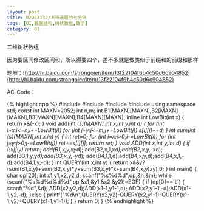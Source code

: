```yaml
---
layout: post
title: BZOJ3132/上帝造题的七分钟
tags: [OI,数据结构,树状数组,数学]
category: OI
---
```


二维树状数组

因为要区间修改区间和，所以得要四个，差不多就是做类似于前缀和的前缀和那样

题解：[http://hi.baidu.com/strongoier/item/13f22104f6b4c50d6c904852](http://hi.baidu.com/strongoier/item/13f22104f6b4c50d6c904852)

AC-Code：

{% highlight cpp %}
#include <iostream>
#include <cstdio>
#include <cstring>
#include <algorithm>
using namespace std;
const int MAXN=2052;
int n,m;
int B1[MAXN][MAXN],B2[MAXN][MAXN],B3[MAXN][MAXN],B4[MAXN][MAXN];
inline int LowBit(int x)
{
    return x&(-x);
}
void add(int (*s)[MAXN],int x,int y,int d)
{
    for (int i=x;i<=n;i+=LowBit(i))
        for (int j=y;j<=m;j+=LowBit(j))
            s[i][j]+=d;
}
int sum(int (*s)[MAXN],int x,int y)
{
    int ret=0;
    for (int i=x;i>0;i-=LowBit(i))
        for (int j=y;j>0;j-=LowBit(j))
            ret+=s[i][j];
    return ret;
}
void ADD(int x,int y,int d)
{
    if (!x||!y)
        return;
    add(B1,x,y,x*y*d);
    add(B2,x,1,x*d);add(B2,x,y,-x*d);
    add(B3,1,y,y*d);add(B3,x,y,-y*d);
    add(B4,1,1,d);add(B4,x,y,d);add(B4,x,1,-d);add(B4,1,y,-d);
}
int QUERY(int x,int y)
{
    return x&&y?(sum(B1,x,y)+sum(B2,x,y)*y+sum(B3,x,y)*x+sum(B4,x,y)*x*y):0;
}
int main()
{
    char op[20];
    int x1,y1,x2,y2,d;
    scanf("%s%d%d",op,&n,&m);
    while (scanf("%s%d%d%d%d",op,&x1,&y1,&x2,&y2)!=EOF)
    {
        if (op[0]=='L')
        {
            scanf("%d",&d);
            ADD(x2,y2,d);ADD(x1-1,y1-1,d);
            ADD(x2,y1-1,-d);ADD(x1-1,y2,-d);
        }else
        {
            printf("%d\n",QUERY(x2,y2)-QUERY(x2,y1-1)-QUERY(x1-1,y2)+QUERY(x1-1,y1-1));
        }
    }
    return 0;
}
{% endhighlight %}
